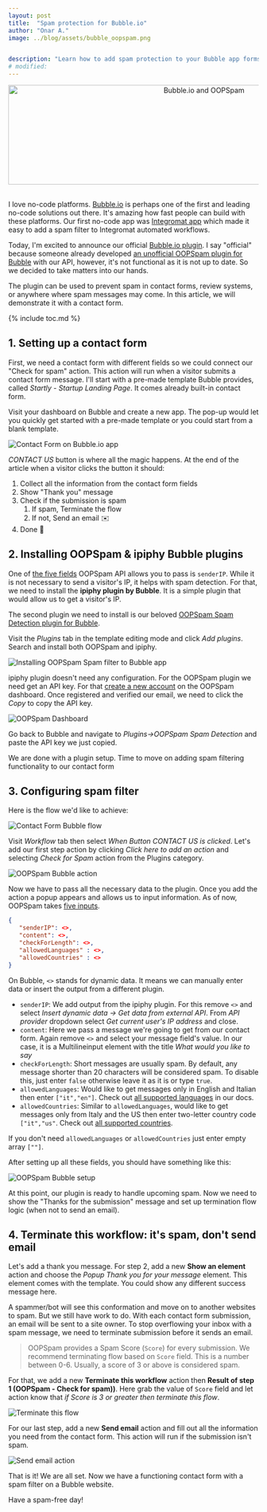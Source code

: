 ```yaml
---
layout: post
title:  "Spam protection for Bubble.io"
author: "Onar A."
image: ../blog/assets/bubble_oopspam.png


description: "Learn how to add spam protection to your Bubble app forms."
# modified: 
---
```

<center>
<a href="https://bubble.io/plugin/oopspam-spam-detection-1582908608700x936823858020745200">
<img width="772" style="height: 200px;object-fit: cover;" alt="Bubble.io and OOPSpam" src="/blog/assets/bubble_oopspam.png">
</a>
</center>
<br/>

I love no-code platforms. [Bubble.io](https://bubble.io) is perhaps one of the first and leading no-code solutions out there. It's amazing how fast people can build with these platforms. Our first no-code app was [Integromat app](https://www.integromat.com/en/integrations/oopspam-anti-spam) which made it easy to add a spam filter to Integromat automated workflows.

Today, I'm excited to announce our official [Bubble.io plugin](https://bubble.io/plugin/oopspam-spam-detection-1582908608700x936823858020745200). I say "official" because someone already developed [an unofficial OOPSpam plugin for Bubble](https://bubble.io/plugin/spam-detector-1554559198145x811832585896591400) with our API, however, it's not functional as it is not up to date. So we decided to take matters into our hands.

The plugin can be used to prevent spam in contact forms, review systems, or anywhere where spam messages may come. In this article, we will demonstrate it with a contact form.

{% include toc.md %}

## 1. Setting up a contact form

First, we need a contact form with different fields so we could connect our "Check for spam" action. This action will run when a visitor submits a contact form message. I'll start with a pre-made template Bubble provides, called *Startly - Startup Landing Page*. It comes already built-in contact form.

Visit your dashboard on Bubble and create a new app. The pop-up would let you quickly get started with a pre-made template or you could start from a blank template.

![Contact Form on Bubble.io app](/blog/assets/posts/bubbleio-oopspam/cf.png "Contact Form on Bubble.io app")

*CONTACT US* button is where all the magic happens. At the end of the article when a visitor clicks the button it should:

1. Collect all the information from the contact form fields
2. Show "Thank you" message
3. Check if the submission is spam
    1. If spam, Terminate the flow
    2. If not, Send an email ✉️
4. Done 🎉

## 2. Installing OOPSpam & ipiphy Bubble plugins

One of [the five fields](https://www.oopspam.com/docs/#request-body-parameters) OOPSpam API allows you to pass is ```senderIP```.  While it is not necessary to send a visitor's IP, it helps with spam detection. For that, we need to install the **ipiphy plugin by Bubble**. It is a simple plugin that would allow us to get a visitor's IP.

The second plugin we need to install is our beloved [OOPSpam Spam Detection plugin for Bubble](https://bubble.io/plugin/oopspam-spam-detection-1582908608700x936823858020745200).

Visit the *Plugins* tab in the template editing mode and click *Add plugins*. Search and install both OOPSpam and ipiphy.

![Installing OOPSpam Spam filter to Bubble app](/blog/assets/posts/bubbleio-oopspam/oopspam-plugin.png "Installing OOPSpam Spam filter to Bubble app")

ipiphy plugin doesn't need any configuration. For the OOPSpam plugin we need get an API key. For that [create a new account](https://app.oopspam.com/Identity/Account/Register) on the OOPSpam dashboard. Once registered and verified our email, we need to click the *Copy* to copy the API key.

![OOPSpam Dashboard](/blog/assets/posts/bubbleio-oopspam/oopspam-dash.png "OOPSpam Dashboard")

Go back to Bubble and navigate to *Plugins->OOPSpam Spam Detection* and paste the API key we just copied.

We are done with a plugin setup. Time to move on adding spam filtering functionality to our contact form

## 3. Configuring spam filter

Here is the flow we'd like to achieve:

![Contact Form Bubble flow](/blog/assets/posts/bubbleio-oopspam/Bubble_io_plugin.png "Contact Form Bubble flow")

Visit *Workflow* tab then select *When Button CONTACT US is clicked*. Let's add our first step action by clicking *Click here to add an action* and selecting *Check for Spam* action from the Plugins category.

![OOPSpam Bubble action](/blog/assets/posts/bubbleio-oopspam/oopspam-action.png "OOPSpam Bubble action")

Now we have to pass all the necessary data to the plugin. Once you add the action a popup appears and allows us to input information. As of now, OOPSpam takes [five inputs](https://www.oopspam.com/docs/#request-body-parameters).

```json
{
   "senderIP": <>,
   "content": <>,
   "checkForLength": <>,
   "allowedLanguages" : <>,
   "allowedCountries" : <>
}
```

On Bubble, ```<>``` stands for dynamic data. It means we can manually enter data or insert the output from a different plugin.

- ```senderIP```: We add output from the ipiphy plugin. For this remove ```<>``` and select *Insert dynamic data -> Get data from external API*. From *API provider* dropdown select *Get current user's IP address* and close.
- ```content```: Here we pass a message we're going to get from our contact form. Again remove ```<>``` and select your message field's value. In our case, it is a Multilineinput element with the title *What would you like to say*
- ```checkForLength```: Short messages are usually spam. By default, any message shorter than 20 characters will be considered spam. To disable this, just enter ```false``` otherwise leave it as it is or type ```true```.
- ```allowedLanguages```: Would like to get messages only in English and Italian then enter ```["it","en"]```. Check out [all supported languages](https://www.oopspam.com/docs/#request-body-parameters) in our docs. 
- ```allowedCountries```: Similar to ```allowedLanguages```, would like to get messages only from Italy and the US then enter two-letter country code ```["it","us"```. Check out [all supported countries](https://en.wikipedia.org/wiki/ISO_3166-1_alpha-2#Officially_assigned_code_elements).

If you don't need ```allowedLanguages``` or ```allowedCountries``` just enter empty array ```[""]```.

After setting up all these fields, you should have something like this:

![OOPSpam Bubble setup](/blog/assets/posts/bubbleio-oopspam/oopspam-bubblesetup.png "OOPSpam Bubble setup")

At this point, our plugin is ready to handle upcoming spam. Now we need to show the "Thanks for the submission" message and set up termination flow logic (when not to send an email).

## 4. Terminate this workflow: it's spam, don't send email

Let's add a thank you message. For step 2, add a new **Show an element** action and choose the *Popup Thank you for your message* element. This element comes with the template. You could show any different success message here.

A spammer/bot will see this conformation and move on to another websites to spam. But we still have work to do. With each contact form submission, an email will be sent to a site owner. To stop overflowing your inbox with a spam message, we need to terminate submission before it sends an email.

> OOPSpam provides a Spam Score (```Score```) for every submission. We recommend terminating flow based on ```Score``` field. This is a number between 0-6. Usually, a score of 3 or above is considered spam.

For that, we add a new **Terminate this workflow** action then **Result of step 1 (OOPSpam - Check for spam))**. Here grab the value of ```Score``` field and let action know that *if Score is 3 or greater then terminate this flow*.

![Terminate this flow](/blog/assets/posts/bubbleio-oopspam/oopspam-terminateflow.png "Terminate this flow")

For our last step, add a new **Send email** action and fill out all the information you need from the contact form. This action will run if the submission isn't spam.

![Send email action](/blog/assets/posts/bubbleio-oopspam/oopspam-sendemail.png "Send email action")

That is it! We are all set. Now we have a functioning contact form with a spam filter on a Bubble website.

Have a spam-free day!
